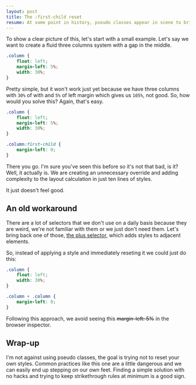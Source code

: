 ```yaml
---
layout: post
title: The :first-child reset
resume: At some point in history, pseudo classes appear in scene to bring more power and versatility to our styles, but are we using them correctly? I feel like having this shortcuts available sometimes blind us and here's why.
---
```


To show a clear picture of this, let's start with a small example. Let's say we want to create a fluid three columns system with a gap in the middle.

```css
.column {
    float: left;
    margin-left: 5%;
    width: 30%;
}
```

Pretty simple, but it won't work just yet because we have three columns with `30%` of with and `5%` of left margin which gives us `105%`, not good. So, how would you solve this? Again, that's easy.

```css
.column {
    float: left;
    margin-left: 5%;
    width: 30%;
}

.column:first-child {
    margin-left: 0;
}
```

There you go. I'm sure you've seen this before so it's not that bad, is it? Well, it actually is. We are creating an unnecessary override and adding complexity to the layout calculation in just ten lines of styles.

It just doesn't feel good.


## An old workaround

There are a lot of selectors that we don't use on a daily basis because they are weird, we're not familiar with them or we just don't need them. Let's bring back one of those, <a href="https://developer.mozilla.org/en/docs/Web/CSS/Adjacent_sibling_selectors" target="_blank">the plus selector</a>, which adds styles to adjacent elements.

So, instead of applying a style and immediately reseting it we could just do this:

```css
.column {
    float: left;
    width: 30%;
}

.column + .column {
    margin-left: 0;
}
```

Following this approach, we avoid seeing this <del>margin-left: 5%</del> in the browser inspector.


## Wrap-up

I'm not against using pseudo classes, the goal is trying not to reset your own styles. Common practices like this one are a little dangerous and we can easily end up stepping on our own feet. Finding a simple solution with no hacks and trying to keep strikethrough rules at minimum is a good sign.
